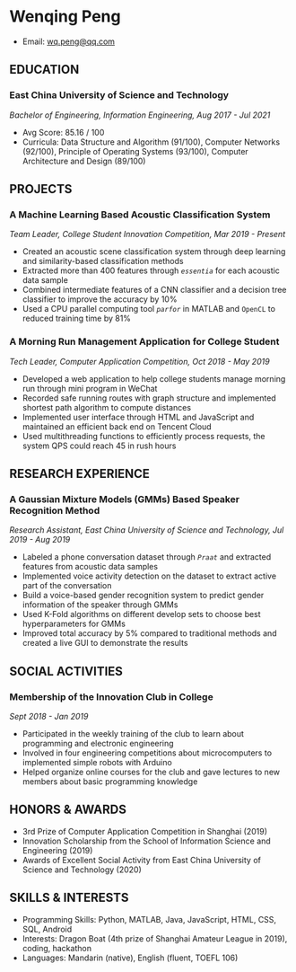 # Wenqing Peng
- Email: wq.peng@qq.com  

## **EDUCATION**
### **East China University of Science and Technology**  
*Bachelor of Engineering, Information Engineering, Aug 2017 - Jul 2021*  
- Avg Score: 85.16 / 100
- Curricula: Data Structure and Algorithm (91/100), Computer Networks (92/100), Principle of Operating Systems
(93/100), Computer Architecture and Design (89/100)

## **PROJECTS**
### **A Machine Learning Based Acoustic Classification System**  
*Team Leader, College Student Innovation Competition, Mar 2019 - Present*
- Created an acoustic scene classification system through deep learning and similarity-based classification methods
- Extracted more than 400 features through *`essentia`* for each acoustic data sample
- Combined intermediate features of a CNN classifier and a decision tree classifier to improve the accuracy by 10%
- Used a CPU parallel computing tool *`parfor`* in MATLAB and `OpenCL` to reduced training time by 81%

### **A Morning Run Management Application for College Student**   
*Tech Leader, Computer Application Competition, Oct 2018 - May 2019*
- Developed a web application to help college students manage morning run through mini program in WeChat
- Recorded safe running routes with graph structure and implemented shortest path algorithm to compute distances
- Implemented user interface through HTML and JavaScript and maintained an efficient back end on Tencent Cloud
- Used multithreading functions to efficiently process requests, the system QPS could reach 45 in rush hours

## **RESEARCH EXPERIENCE**
### **A Gaussian Mixture Models (GMMs) Based Speaker Recognition Method**  
*Research Assistant, East China University of Science and Technology, Jul 2019 - Aug 2019*  
- Labeled a phone conversation dataset through *`Praat`* and extracted features from acoustic data samples
- Implemented voice activity detection on the dataset to extract active part of the conversation
- Build a voice-based gender recognition system to predict gender information of the speaker through GMMs
- Used K-Fold algorithms on different develop sets to choose best hyperparameters for GMMs
- Improved total accuracy by 5% compared to traditional methods and created a live GUI to demonstrate the results

## **SOCIAL ACTIVITIES**
### **Membership of the Innovation Club in College**
*Sept 2018 - Jan 2019*
- Participated in the weekly training of the club to learn about programming and electronic engineering
- Involved in four engineering competitions about microcomputers to implemented simple robots with Arduino
- Helped organize online courses for the club and gave lectures to new members about basic programming knowledge

## **HONORS & AWARDS**
- 3rd Prize of Computer Application Competition in Shanghai (2019)
- Innovation Scholarship from the School of Information Science and Engineering (2019)
- Awards of Excellent Social Activity from East China University of Science and Technology (2020)

## **SKILLS & INTERESTS**
- Programming Skills: Python, MATLAB, Java, JavaScript, HTML, CSS, SQL, Android  
- Interests: Dragon Boat (4th prize of Shanghai Amateur League in 2019), coding, hackathon  
- Languages: Mandarin (native), English (fluent, TOEFL 106)  
